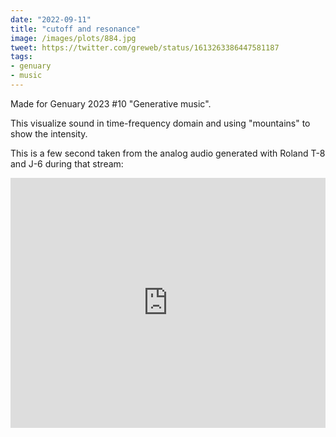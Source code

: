 ```yaml
---
date: "2022-09-11"
title: "cutoff and resonance"
image: /images/plots/884.jpg
tweet: https://twitter.com/greweb/status/1613263386447581187
tags:
- genuary
- music
---
```


Made for Genuary 2023 #10 "Generative music".

This visualize sound in time-frequency domain and using "mountains" to show the intensity.

This is a few second taken from the analog audio generated with Roland T-8 and J-6 during that stream:

<iframe width="100%" height="400" src="https://www.youtube.com/embed/pQC8qb7i0DE?rel=0" title="YouTube video player" frameborder="0" allow="accelerometer; autoplay; clipboard-write; encrypted-media; gyroscope; picture-in-picture; web-share" allowfullscreen></iframe>
